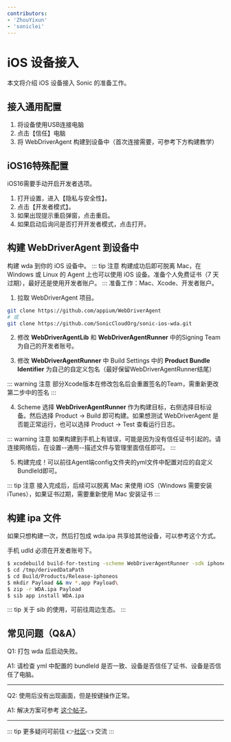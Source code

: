 ```yaml
---
contributors:
- 'ZhouYixun'
- 'soniclei'
---
```


# iOS 设备接入

本文将介绍 iOS 设备接入 Sonic 的准备工作。

## 接入通用配置

1. 将设备使用USB连接电脑
2. 点击【信任】电脑
3. 将 WebDriverAgent 构建到设备中（首次连接需要，可参考下方构建教学）

## iOS16特殊配置

iOS16需要手动开启开发者选项。

1. 打开设置，进入【隐私与安全性】。
2. 点击【开发者模式】。
3. 如果出现提示重启弹窗，点击重启。
4. 如果启动后询问是否打开开发者模式，点击打开。

## 构建 WebDriverAgent 到设备中

构建 wda 到你的 iOS 设备中。
::: tip 注意
构建成功后即可脱离 Mac，在 Windows 或 Linux 的 Agent 上也可以使用 iOS 设备。准备个人免费证书（7 天过期），最好还是使用开发者账户。
:::
准备工作：Mac、Xcode、开发者账户。

1. 拉取 WebDriverAgent 项目。
```bash
git clone https://github.com/appium/WebDriverAgent
# 或
git clone https://github.com/SonicCloudOrg/sonic-ios-wda.git
```
2. 修改 **WebDriverAgentLib** 和 **WebDriverAgentRunner** 中的Signing Team为自己的开发者账号。

<ElImage hide-on-click-modal src="./images/ios1.png" :preview-src-list="['./images/ios1.png']"/>

3. 修改 **WebDriverAgentRunner** 中 Build Settings 中的 **Product Bundle Identifier**
   为自己的自定义包名（最好保留WebDriverAgentRunner结尾）

<ElImage hide-on-click-modal src="./images/ios2.png" :preview-src-list="['./images/ios2.png']"/>

::: warning 注意
部分Xcode版本在修改包名后会重置签名的Team，需重新更改第二步中的签名
:::

4. Scheme 选择 **WebDriverAgentRunner** 作为构建目标，右侧选择目标设备。然后选择 Product -> Build 即可构建。如果想测试
   WebDriverAgent 是否能正常运行，也可以选择 Product -> Test 查看运行日志。

<ElImage hide-on-click-modal src="./images/ios3.png" :preview-src-list="['./images/ios3.png']"/>

::: warning 注意
如果构建到手机上有错误，可能是因为没有信任证书引起的。请连接网络后，在设置--通用--描述文件与管理里面信任即可。
:::

5. 构建完成！可以前往Agent端config文件夹的yml文件中配置对应的自定义BundleId即可。

::: tip 注意
接入完成后，后续可以脱离 Mac 来使用 iOS（Windows 需要安装 iTunes），如果证书过期，需要重新使用 Mac 安装证书
:::

## 构建 ipa 文件

如果只想构建一次，然后打包成 wda.ipa 共享给其他设备，可以参考这个方式。

手机 udId 必须在开发者账号下。

```bash
$ xcodebuild build-for-testing -scheme WebDriverAgentRunner -sdk iphoneos -configuration Release -derivedDataPath /tmp/derivedDataPath
$ cd /tmp/derivedDataPath
$ cd Build/Products/Release-iphoneos
$ mkdir Payload && mv *.app Payload\
$ zip -r WDA.ipa Payload
$ sib app install WDA.ipa
```

::: tip
关于 sib 的使用，可前往周边生态。
:::

## 常见问题（Q&A）

Q1: 打包 wda 后启动失败。

A1: 请检查 yml 中配置的 bundleId 是否一致、设备是否信任了证书、设备是否信任了电脑。

---

Q2: 使用后没有出现画面，但是按键操作正常。

A1: 解决方案可参考 [这个帖子](https://sonic-cloud.wiki/d/27-ios)。

---

::: tip
更多疑问可前往 👉[社区](https://sonic-cloud.wiki)👈 交流
:::
